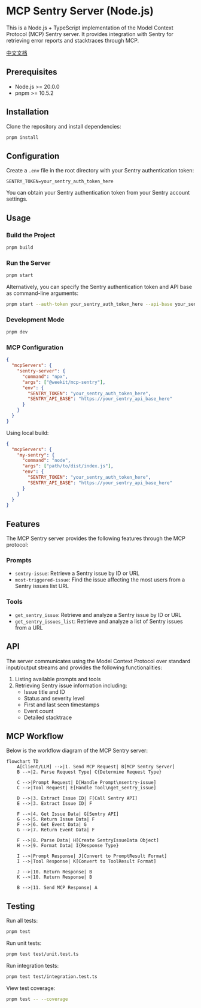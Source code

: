 # MCP Sentry Server (Node.js)

This is a Node.js + TypeScript implementation of the Model Context Protocol (MCP) Sentry server. It provides integration with Sentry for retrieving error reports and stacktraces through MCP.

[中文文档](./README_CN.md)

## Prerequisites

- Node.js >= 20.0.0
- pnpm >= 10.5.2

## Installation

Clone the repository and install dependencies:

```bash
pnpm install
```

## Configuration

Create a `.env` file in the root directory with your Sentry authentication token:

```
SENTRY_TOKEN=your_sentry_auth_token_here
```

You can obtain your Sentry authentication token from your Sentry account settings.

## Usage

### Build the Project

```bash
pnpm build
```

### Run the Server

```bash
pnpm start
```

Alternatively, you can specify the Sentry authentication token and API base as command-line arguments:

```bash
pnpm start --auth-token your_sentry_auth_token_here --api-base your_sentry_api_base_here
```

### Development Mode

```bash
pnpm dev
```

### MCP Configuration

```json
{
  "mcpServers": {
    "sentry-server": {
      "command": "npx",
      "args": ["@weekit/mcp-sentry"],
      "env": {
        "SENTRY_TOKEN": "your_sentry_auth_token_here",
        "SENTRY_API_BASE": "https://your_sentry_api_base_here"
      }
    }
  }
}
```

Using local build:

```json
{
  "mcpServers": {
    "my-sentry": {
      "command": "node",
      "args": ["path/to/dist/index.js"],
      "env": {
        "SENTRY_TOKEN": "your_sentry_auth_token_here",
        "SENTRY_API_BASE": "https://your_sentry_api_base_here"
      }
    }
  }
}
```

## Features

The MCP Sentry server provides the following features through the MCP protocol:

### Prompts

- `sentry-issue`: Retrieve a Sentry issue by ID or URL
- `most-triggered-issue`: Find the issue affecting the most users from a Sentry issues list URL

### Tools

- `get_sentry_issue`: Retrieve and analyze a Sentry issue by ID or URL
- `get_sentry_issues_list`: Retrieve and analyze a list of Sentry issues from a URL

## API

The server communicates using the Model Context Protocol over standard input/output streams and provides the following functionalities:

1. Listing available prompts and tools
2. Retrieving Sentry issue information including:
   - Issue title and ID
   - Status and severity level
   - First and last seen timestamps
   - Event count
   - Detailed stacktrace

## MCP Workflow

Below is the workflow diagram of the MCP Sentry server:

```mermaid
flowchart TD
    A[Client/LLM] -->|1. Send MCP Request| B[MCP Sentry Server]
    B -->|2. Parse Request Type| C{Determine Request Type}

    C -->|Prompt Request| D[Handle Prompt\nsentry-issue]
    C -->|Tool Request| E[Handle Tool\nget_sentry_issue]

    D -->|3. Extract Issue ID| F[Call Sentry API]
    E -->|3. Extract Issue ID| F

    F -->|4. Get Issue Data| G[Sentry API]
    G -->|5. Return Issue Data| F
    F -->|6. Get Event Data| G
    G -->|7. Return Event Data| F

    F -->|8. Parse Data| H[Create SentryIssueData Object]
    H -->|9. Format Data| I{Response Type}

    I -->|Prompt Response| J[Convert to PromptResult Format]
    I -->|Tool Response| K[Convert to ToolResult Format]

    J -->|10. Return Response| B
    K -->|10. Return Response| B

    B -->|11. Send MCP Response| A
```

## Testing

Run all tests:

```bash
pnpm test
```

Run unit tests:

```bash
pnpm test test/unit.test.ts
```

Run integration tests:

```bash
pnpm test test/integration.test.ts
```

View test coverage:

```bash
pnpm test -- --coverage
```
